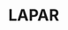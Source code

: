 <!-- **andidev30/andidev30** is a ✨ _special_ ✨ repository because its `README.md` (this file) appears on your GitHub profile. -->
# LAPAR
